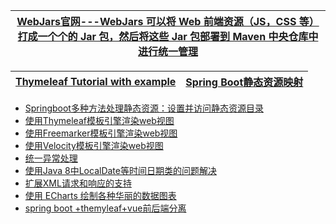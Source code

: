 
[WebJars官网---WebJars 可以将 Web 前端资源（JS，CSS 等）打成一个个的 Jar 包，然后将这些 Jar 包部署到 Maven 中央仓库中进行统一管理](https://www.webjars.org/)|
---|

[Thymeleaf Tutorial with example](https://www.javaguides.net/p/thymeleaf-tutorial.html)|[Spring Boot静态资源映射](http://c.biancheng.net/spring_boot/static-mapping.html)|
---|---|

* [Springboot多种方法处理静态资源：设置并访问静态资源目录](https://www.jianshu.com/p/794ddca13101)
* [使用Thymeleaf模板引擎渲染web视图](http://blog.didispace.com/springbootweb/)
* [使用Freemarker模板引擎渲染web视图](http://blog.didispace.com/springbootweb/)
* [使用Velocity模板引擎渲染web视图](http://blog.didispace.com/springbootweb/)
* [统一异常处理](http://blog.didispace.com/springbootexception/)
* [使用Java 8中LocalDate等时间日期类的问题解决](http://blog.didispace.com/Spring-Boot-And-Feign-Use-localdate/)
* [扩展XML请求和响应的支持](http://blog.didispace.com/spring-boot-xml-httpmessageconverter)
* [使用 ECharts 绘制各种华丽的数据图表](http://blog.didispace.com/spring-boot-learning-21-4-2/)
* [spring boot +themyleaf+vue前后端分离](https://www.zybuluo.com/EggGump/note/1207305)

